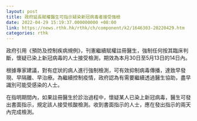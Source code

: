 ```yaml
---
layout: post
title: 政府延長賦權醫生可指示疑染新冠病毒者接受強檢
date: 2022-04-29 15:19:37.000000000 +08:00
link: https://news.rthk.hk/rthk/ch/component/k2/1646303-20220429.htm
categories: rthk
---
```


政府引用《預防及控制疾病規例》，刊憲繼續賦權註冊醫生，強制任何按其臨床判斷，懷疑已染上新冠病毒的人士接受檢測，期效為本月30日至5月13日的14日內。
 
根據專家建議，對有症狀的病人進行強制檢測，可有效抑制病毒傳播，達致早發現、早隔離、早治療。為繼續控制疫情，政府認為有需要繼續透過醫生協助，盡早識別可能受感染的人士。

在指明期間內，如果註冊醫生於診治過程中，懷疑某人已染上新冠病毒，醫生可發出書面指示，規定該人接受核酸檢測。收到書面指示的人士，應在發出指示的兩天內完成檢測。
